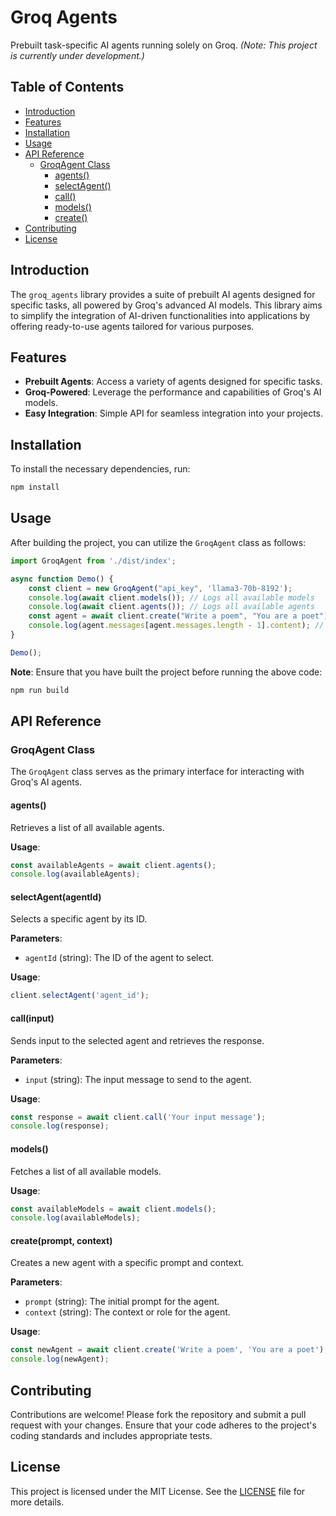 # Groq Agents

Prebuilt task-specific AI agents running solely on Groq. *(Note: This project is currently under development.)*

## Table of Contents

- [Introduction](#introduction)
- [Features](#features)
- [Installation](#installation)
- [Usage](#usage)
- [API Reference](#api-reference)
  - [GroqAgent Class](#groqagent-class)
    - [agents()](#agents)
    - [selectAgent()](#selectagent)
    - [call()](#call)
    - [models()](#models)
    - [create()](#create)
- [Contributing](#contributing)
- [License](#license)

## Introduction

The `groq_agents` library provides a suite of prebuilt AI agents designed for specific tasks, all powered by Groq's advanced AI models. This library aims to simplify the integration of AI-driven functionalities into applications by offering ready-to-use agents tailored for various purposes.

## Features

- **Prebuilt Agents**: Access a variety of agents designed for specific tasks.
- **Groq-Powered**: Leverage the performance and capabilities of Groq's AI models.
- **Easy Integration**: Simple API for seamless integration into your projects.

## Installation

To install the necessary dependencies, run:

```bash
npm install
```

## Usage

After building the project, you can utilize the `GroqAgent` class as follows:

```javascript
import GroqAgent from './dist/index';

async function Demo() {
    const client = new GroqAgent("api_key", 'llama3-70b-8192');
    console.log(await client.models()); // Logs all available models
    console.log(await client.agents()); // Logs all available agents
    const agent = await client.create("Write a poem", "You are a poet");
    console.log(agent.messages[agent.messages.length - 1].content); // Logs the last message content
}

Demo();
```

**Note**: Ensure that you have built the project before running the above code:

```bash
npm run build
```

## API Reference

### GroqAgent Class

The `GroqAgent` class serves as the primary interface for interacting with Groq's AI agents.

#### agents()

Retrieves a list of all available agents.

**Usage**:

```javascript
const availableAgents = await client.agents();
console.log(availableAgents);
```

#### selectAgent(agentId)

Selects a specific agent by its ID.

**Parameters**:

- `agentId` (string): The ID of the agent to select.

**Usage**:

```javascript
client.selectAgent('agent_id');
```

#### call(input)

Sends input to the selected agent and retrieves the response.

**Parameters**:

- `input` (string): The input message to send to the agent.

**Usage**:

```javascript
const response = await client.call('Your input message');
console.log(response);
```

#### models()

Fetches a list of all available models.

**Usage**:

```javascript
const availableModels = await client.models();
console.log(availableModels);
```

#### create(prompt, context)

Creates a new agent with a specific prompt and context.

**Parameters**:

- `prompt` (string): The initial prompt for the agent.
- `context` (string): The context or role for the agent.

**Usage**:

```javascript
const newAgent = await client.create('Write a poem', 'You are a poet');
console.log(newAgent);
```

## Contributing

Contributions are welcome! Please fork the repository and submit a pull request with your changes. Ensure that your code adheres to the project's coding standards and includes appropriate tests.

## License

This project is licensed under the MIT License. See the [LICENSE](LICENSE) file for more details.
